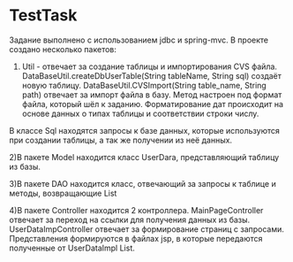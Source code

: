 # TestTask
Задание выполнено с использованием jdbc и spring-mvc.
В проекте создано несколько пакетов:
  1) Util - отвечает за создание таблицы и импортирования CVS файла. 
  DataBaseUtil.createDbUserTable(String tableName, String sql) создаёт новую таблицу.
  DataBaseUtil.CVSImport(String table_name, String path) отвечает за импорт файла в базу. Метод настроен под формат файла, который шёл к заданию. 
  Форматирование дат происходит на основе данных о типах таблицы и соответствии строки числу.
  
  В классе Sql находятся запросы к базе данных, которые используются при создании таблицы, а так же получении из неё данных.
  
  2)В пакете Model находится класс UserDara, представляющий таблицу из базы.
  
  3)В пакете DAO находится класс, отвечающий за запросы к таблице и методы, возвращающие List<UserData>
  
  4)В пакете Controller находится 2 контроллера. MainPageController отвечает за переход на ссылки для получения данных из базы.
  UserDataImpController отвечает за формирование страниц с запросами. Представления формируются в файлах jsp, в которые передаются
  полученные от UserDataImpl List<UserData>.
  
  
